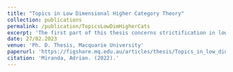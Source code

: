 ```yaml
---
title: "Topics in Low Dimensional Higher Category Theory"
collection: publications
permalink: /publication/TopicsLowDimHigherCats
excerpt: 'The first part of this thesis concerns strictification in low-dimensional higher category theory. We review existing theory in dimensions two and three, and extend some results which are known in the two dimensional setting to the three dimensional setting, obtaining new results there. New theory includes a notion of semi-strictness for trinatural transformations, a relationship which can reasonably be called a ‘semi-strictification tetra-adjunction’, and a closed structure [−, ?] on Gray-Cat which features trinatural transformations that admit some decomposition into semi-stricts. Following this, we consider enrichment over (Gray-Cat, [−, ?] ) and the relation to tetracategories. Free constructions, and a distinction between operational and free coherence data, simplify and guide our study of semi-strictification in low dimensions. Freeness is needed to leverage semi-strictification adjunctions of (n − 1)-dimensional data towards semi-strictification for n-dimensional categories. We provide precise conjectures for semi-strict models keeping interchange weak in dimensions four and five, for which we are able to provide strong evidence and outline a promising proof strategy in dimension four. The second part of this thesis studies generalisations of the Kleisli construction to the two-dimensional setting, and the broader theory of tricategorical limits and colimits. Main examples such as Gray and Hom, the tricategory of bicategories and weak (2, k)-transfors, will be shown to have trilimits and tricolimits. Tricategorical notions are related to notions enriched over Gray as a monoidal model category, in analogy to the bicategorical setting and overcoming the challenges presented by non-cofibrant 2-categories. A particular related pair of colimits is examined. These categorify the usual Kleisli construction for monads to the level of pseudomonads, one in the stricter Gray-categorical sense and the other in the weaker tricategorical sense. The weaker ‘trikleisli’ left pseudoadjoints in Hom are precisely the biessentially surjective on objects ones, and use the fact that biessentially surjective on objects pseudofunctors are closed under composition to describe what we conjecture to be the free cocompletion of a tricategory under trikleisli objects for pseudomonads. This extends the theory of wreaths to the pseudomonad setting and has potential applications to pseudo double categories and enrichment over monoidal bicategories. We explore the first of these applications in detail, using this perspective to categorify the notion of cofunctor and natural cotransformation to the pseudo double category setting, and describe a strictification of double pseudocofunctors. We extend these ideas to a definition of pseudo triple category and outline a program aimed at strictifying them using a slice-wise version of B¨ohm’s tensor product of double categories. As a different direction in our study of the formal theory of pseudomonads, we extend the theory of abstract Kleisli structures to the pseudomonad setting and show that these correspond to pseudomonads whose units satisfy a bicategorical limit condition.'
date: 27/02.2023
venue: 'Ph. D. Thesis, Macquarie University'
paperurl: 'https://figshare.mq.edu.au/articles/thesis/Topics_in_low_dimensional_higher_category_theory/24872088/1'
citation: 'Miranda, Adrian. (2022).'
---
```

